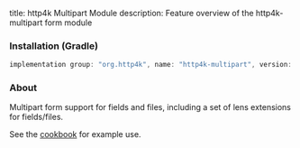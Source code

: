 title: http4k Multipart Module
description: Feature overview of the http4k-multipart form module

### Installation (Gradle)

```groovy
implementation group: "org.http4k", name: "http4k-multipart", version: "3.270.0"
```

### About

Multipart form support for fields and files, including a set of lens extensions for fields/files.

See the [cookbook](/cookbook/multipart_forms/) for example use.
